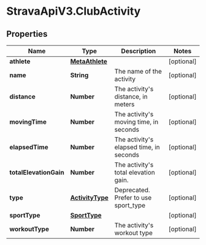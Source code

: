 # StravaApiV3.ClubActivity

## Properties
Name | Type | Description | Notes
------------ | ------------- | ------------- | -------------
**athlete** | [**MetaAthlete**](MetaAthlete.md) |  | [optional] 
**name** | **String** | The name of the activity | [optional] 
**distance** | **Number** | The activity's distance, in meters | [optional] 
**movingTime** | **Number** | The activity's moving time, in seconds | [optional] 
**elapsedTime** | **Number** | The activity's elapsed time, in seconds | [optional] 
**totalElevationGain** | **Number** | The activity's total elevation gain. | [optional] 
**type** | [**ActivityType**](ActivityType.md) | Deprecated. Prefer to use sport_type | [optional] 
**sportType** | [**SportType**](SportType.md) |  | [optional] 
**workoutType** | **Number** | The activity's workout type | [optional] 


